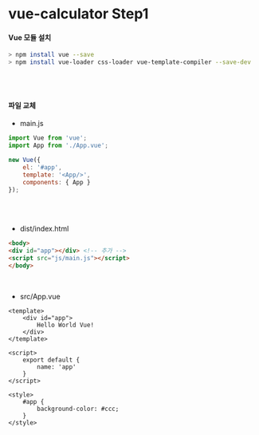# vue-calculator Step1


#### Vue 모듈 설치 

```bash
> npm install vue --save
> npm install vue-loader css-loader vue-template-compiler --save-dev
```
<br>
<br>

#### 파일 교체

- main.js
```javascript
import Vue from 'vue';
import App from './App.vue';

new Vue({
    el: '#app',
    template: '<App/>',
    components: { App }
});
```
<br/>
<br/>

- dist/index.html
```html
<body>
<div id="app"></div> <!-- 추가 -->
<script src="js/main.js"></script>
</body>
```
<br/>

- src/App.vue
```vue
<template>
    <div id="app">
        Hello World Vue!
    </div>
</template>

<script>
    export default {
        name: 'app'
    }
</script>

<style>
    #app {
        background-color: #ccc;
    }
</style>
```


<br>
<br>
<br>
<br>